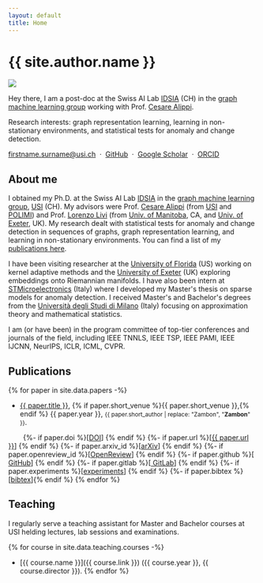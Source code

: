 ```yaml
---
layout: default
title: Home
---
```


<!-- <h1 class="landing-title">{{ site.author.name }}</h1>
<div class="profile">
  <img src="{{ site.baseurl }}/images/zambon_d.jpg" class="profile-pic"/>
  <p class="message profile-card">
    Hey there, I am a post-doc at the Swiss AI Lab <a href="https://idsia.ch">IDSIA</a> (CH) in the <a href="https://gmlg.ch">graph machine learning group</a> working with Prof. <a href="http://home.deib.polimi.it/alippi/">Cesare Alippi</a>.
<br/><br/>
    Research interests: graph representation learning, learning in non-stationary environments, and statistical tests for anomaly and change detection.
<br/><br/>
<a href="mailto:firstname.surname@usi.ch">firstname.surname@usi.ch</a>
&nbsp;&middot;&nbsp;
<a href="{{ site.author.github }}"><i class="fa fa-github"></i> GitHub</a>
&nbsp;&middot;&nbsp;
<a href="{{ site.author.google_scholar }}"><i class="ai ai-google-scholar"></i> Google Scholar</a>
&nbsp;&middot;&nbsp;
<a href="{{ site.author.orcid }}"><i class="ai ai-orcid"></i> ORCID</a>
  </p>
</div>
 -->

<h1 class="landing-title">{{ site.author.name }}</h1>
<div class="profile-container">
  <img src="{{ site.baseurl }}/images/zambon_d.jpg" class="profile-floated"/>
  <p class="profile-text">
    Hey there, I am a post-doc at the Swiss AI Lab <a href="https://idsia.ch">IDSIA</a> (CH) in the <a href="https://gmlg.ch">graph machine learning group</a> working with Prof. <a href="http://home.deib.polimi.it/alippi/">Cesare Alippi</a>.
  </p>
  <p class="profile-text">
    Research interests: graph representation learning, learning in non-stationary environments, and statistical tests for anomaly and change detection.
  </p>
  <p class="profile-text">
<a href="mailto:firstname.surname@usi.ch">firstname.surname@usi.ch</a>
&nbsp;&middot;&nbsp;
<a href="{{ site.author.github }}"><i class="fa fa-github"></i> GitHub</a>
&nbsp;&middot;&nbsp;
<a href="{{ site.author.google_scholar }}"><i class="ai ai-google-scholar"></i> Google Scholar</a>
&nbsp;&middot;&nbsp;
<a href="{{ site.author.orcid }}"><i class="ai ai-orcid"></i> ORCID</a>
  </p>
  <div class="profile-clear"></div>
</div>


## About me


I obtained my Ph.D. <i class="fa fa-graduation-cap"></i> at the Swiss AI Lab [IDSIA](https://idsia.ch) in the [graph machine learning group](https://gmlg.ch), [USI](http://inf.usi.ch) (CH).
My advisors were Prof. [Cesare Alippi](https://alippi.faculty.polimi.it/) (from [USI](http://inf.usi.ch) and [POLIMI](https://www.deib.polimi.it/eng/home-page)) and Prof. [Lorenzo Livi](https://sites.google.com/site/lorenzlivi/) (from [Univ. of Manitoba](https://sci.umanitoba.ca/cs/), CA, and [Univ. of Exeter](http://emps.exeter.ac.uk/), UK).
My research dealt with statistical tests for anomaly and change detection in sequences of graphs, graph representation learning, and learning in non-stationary environments. You can find a list of my [publications here](#publications).

I have been visiting researcher at the [University of Florida](http://www.cnel.ufl.edu/) (US) working on kernel adaptive methods and the [University of Exeter](http://emps.exeter.ac.uk/) (UK) exploring embeddings onto Riemannian manifolds. I have also been intern at [STMicroelectronics](https://www.st.com) (Italy) where I developed my Master's thesis on sparse models for anomaly detection. 
I received Master's and Bachelor's degrees from the [Università degli Studi di Milano](http://www.matematica.unimi.it/ecm/home) (Italy) focusing on approximation theory and mathematical statistics.

I am (or have been) in the program committee of top-tier conferences and journals of the field, including IEEE TNNLS, IEEE TSP, IEEE PAMI, IEEE IJCNN, NeurIPS, ICLR, ICML, CVPR.


## Publications

{% for paper in site.data.papers -%}
- <a id="{{ paper.id }}" href="">{{ paper.title }}</a>, {% if paper.short_venue %}{{ paper.short_venue }},{% endif %} {{ paper.year }}, <small>{{ paper.short_author | replace: "Zambon", "<b>Zambon</b>" }}</small>.    
<span style="top-margin:-5px; margin-left:30px; padding-bottom:125px"> 
{%- if paper.doi %}[<a class="square-button" href="https://doi.org/{{ paper.doi }}">DOI</a>]&nbsp;{% endif %}
{%- if paper.url %}[<a class="square-button" href="{{ paper.url }}">{{ paper.url }}</a>]&nbsp;{% endif %}
{%- if paper.arxiv_id %}[<a class="square-button" href="https://arxiv.org/abs/{{ paper.arxiv_id }}">arXiv</a>]&nbsp;{% endif %}
{%- if paper.openreview_id %}[<a class="square-button" href="https://openreview.net/forum?id={{ paper.openreview_id }}">OpenReview</a>]&nbsp;{% endif %}
{%- if paper.github %}[<a class="square-button" href="{{ paper.github }}"><i class="fa fa-github"></i> GitHub</a>]&nbsp;{% endif %}
{%- if paper.gitlab %}[<a class="square-button" href="{{ paper.gitlab }}"><i class="fa fa-gitlab"></i> GitLab</a>]&nbsp;{% endif %}
{%- if paper.experiments %}[<a class="square-button" href="{{ site.baseurl }}/{{ paper.experiments }}">experiments</a>]&nbsp;{% endif %}
{%- if paper.bibtex %}[<a class="square-button" href="{{ site.baseurl }}/publications/{{ paper.id }}/#{{ paper.bibtex }}">bibtex</a>]{% endif %}
</span>   
{% endfor %}



## Teaching 

I regularly serve a teaching assistant for Master and Bachelor courses at USI helding lectures, lab sessions and examinations.   


{% for course in site.data.teaching.courses -%}
- [{{ course.name }}]({{ course.link }}) ({{ course.year }}, {{ course.director }}).
{% endfor %}

